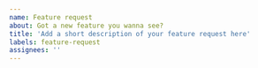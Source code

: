 ```yaml
---
name: Feature request
about: Got a new feature you wanna see?
title: 'Add a short description of your feature request here'
labels: feature-request
assignees: ''
---
```

<!--
Describe your feature request. Examples, if applicable, are also welcome.
-->
